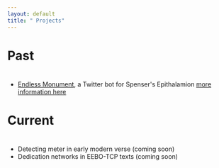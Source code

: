 ```yaml
---
layout: default
title: " Projects"
---
```


# Past
#
* [Endless Monument][bot], a Twitter bot for Spenser's Epithalamion
	[more information here][tumblr]
#
# Current
#
* Detecting meter in early modern verse (coming soon)
* Dedication networks in EEBO-TCP texts (coming soon)

[bot]: http://twitter.com/endlessmonument
[tumblr]: http://hdwspenser.tumblr.com/post/92841915826/endlessmonument-a-twitter-bot-for-spensers
